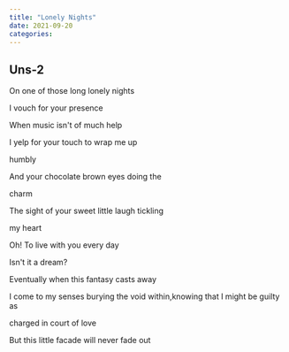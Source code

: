 ```yaml
---
title: "Lonely Nights"
date: 2021-09-20
categories:
---
```



## Uns-2


On one of those long lonely nights

I vouch for your presence

When music isn't of much help

I yelp for your touch to wrap me up

humbly

And your chocolate brown eyes doing the

charm

The sight of your sweet little laugh tickling

my heart

Oh! To live with you every day

Isn't it a dream?

Eventually when this fantasy casts away

I come to my senses burying the void within,knowing that I might be guilty as

charged in court of love

But this little facade will never fade out